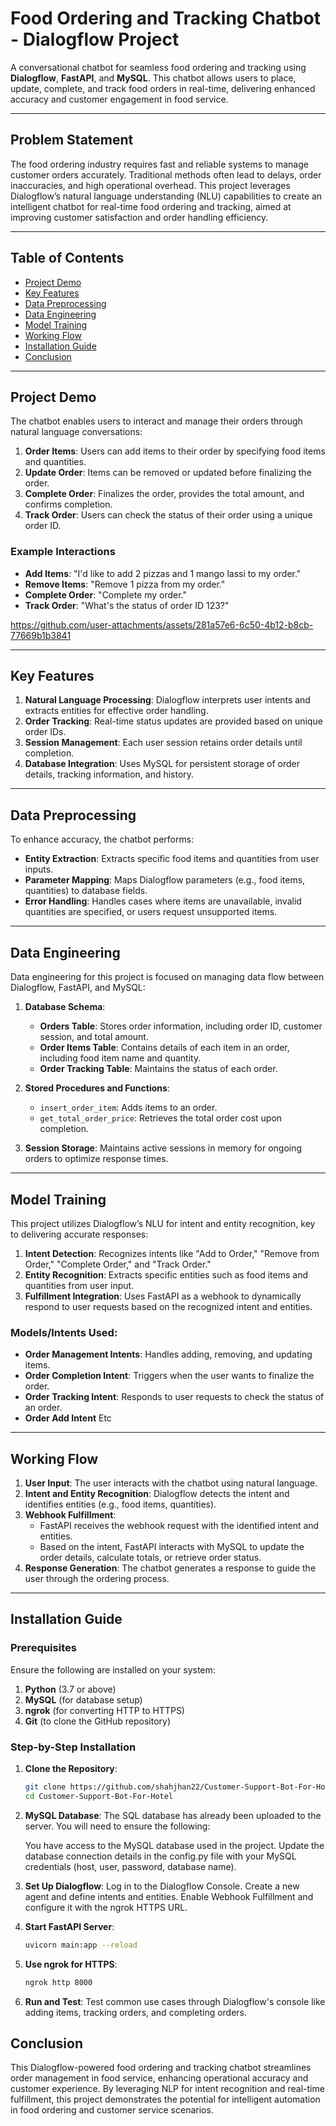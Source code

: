 
# Food Ordering and Tracking Chatbot - Dialogflow Project

A conversational chatbot for seamless food ordering and tracking using **Dialogflow**, **FastAPI**, and **MySQL**. This chatbot allows users to place, update, complete, and track food orders in real-time, delivering enhanced accuracy and customer engagement in food service.

---

## Problem Statement

The food ordering industry requires fast and reliable systems to manage customer orders accurately. Traditional methods often lead to delays, order inaccuracies, and high operational overhead. This project leverages Dialogflow’s natural language understanding (NLU) capabilities to create an intelligent chatbot for real-time food ordering and tracking, aimed at improving customer satisfaction and order handling efficiency.

---

## Table of Contents

- [Project Demo](#project-demo)
- [Key Features](#key-features)
- [Data Preprocessing](#data-preprocessing)
- [Data Engineering](#data-engineering)
- [Model Training](#model-training)
- [Working Flow](#working-flow)
- [Installation Guide](#installation-guide)
- [Conclusion](#conclusion)

---

## Project Demo

The chatbot enables users to interact and manage their orders through natural language conversations:
1. **Order Items**: Users can add items to their order by specifying food items and quantities.
2. **Update Order**: Items can be removed or updated before finalizing the order.
3. **Complete Order**: Finalizes the order, provides the total amount, and confirms completion.
4. **Track Order**: Users can check the status of their order using a unique order ID.

### Example Interactions

- **Add Items**: "I'd like to add 2 pizzas and 1 mango lassi to my order."
- **Remove Items**: "Remove 1 pizza from my order."
- **Complete Order**: "Complete my order."
- **Track Order**: "What's the status of order ID 123?"

https://github.com/user-attachments/assets/281a57e6-6c50-4b12-b8cb-77669b1b3841



---

## Key Features

1. **Natural Language Processing**: Dialogflow interprets user intents and extracts entities for effective order handling.
2. **Order Tracking**: Real-time status updates are provided based on unique order IDs.
3. **Session Management**: Each user session retains order details until completion.
4. **Database Integration**: Uses MySQL for persistent storage of order details, tracking information, and history.

---

## Data Preprocessing

To enhance accuracy, the chatbot performs:
- **Entity Extraction**: Extracts specific food items and quantities from user inputs.
- **Parameter Mapping**: Maps Dialogflow parameters (e.g., food items, quantities) to database fields.
- **Error Handling**: Handles cases where items are unavailable, invalid quantities are specified, or users request unsupported items.

---

## Data Engineering

Data engineering for this project is focused on managing data flow between Dialogflow, FastAPI, and MySQL:
1. **Database Schema**:
   - **Orders Table**: Stores order information, including order ID, customer session, and total amount.
   - **Order Items Table**: Contains details of each item in an order, including food item name and quantity.
   - **Order Tracking Table**: Maintains the status of each order.

2. **Stored Procedures and Functions**:
   - `insert_order_item`: Adds items to an order.
   - `get_total_order_price`: Retrieves the total order cost upon completion.
3. **Session Storage**: Maintains active sessions in memory for ongoing orders to optimize response times.

---

## Model Training

This project utilizes Dialogflow’s NLU for intent and entity recognition, key to delivering accurate responses:
1. **Intent Detection**: Recognizes intents like "Add to Order," "Remove from Order," "Complete Order," and "Track Order."
2. **Entity Recognition**: Extracts specific entities such as food items and quantities from user input.
3. **Fulfillment Integration**: Uses FastAPI as a webhook to dynamically respond to user requests based on the recognized intent and entities.

### Models/Intents Used:
- **Order Management Intents**: Handles adding, removing, and updating items.
- **Order Completion Intent**: Triggers when the user wants to finalize the order.
- **Order Tracking Intent**: Responds to user requests to check the status of an order.
- **Order Add Intent** Etc

---

## Working Flow

1. **User Input**: The user interacts with the chatbot using natural language.
2. **Intent and Entity Recognition**: Dialogflow detects the intent and identifies entities (e.g., food items, quantities).
3. **Webhook Fulfillment**:
   - FastAPI receives the webhook request with the identified intent and entities.
   - Based on the intent, FastAPI interacts with MySQL to update the order details, calculate totals, or retrieve order status.
4. **Response Generation**: The chatbot generates a response to guide the user through the ordering process.

---

## Installation Guide

### Prerequisites
Ensure the following are installed on your system:
1. **Python** (3.7 or above)
2. **MySQL** (for database setup)
3. **ngrok** (for converting HTTP to HTTPS)
4. **Git** (to clone the GitHub repository)

### Step-by-Step Installation

1. **Clone the Repository**:
   ```bash
   git clone https://github.com/shahjhan22/Customer-Support-Bot-For-Hotel.git
   cd Customer-Support-Bot-For-Hotel

2. **MySQL Database**:
    The SQL database has already been uploaded to the server. You will need to ensure the following:

     You have access to the MySQL database used in the project.
     Update the database connection details in the config.py file with your MySQL credentials (host, user, password, 
     database name).

3. **Set Up Dialogflow**:
     Log in to the Dialogflow Console.
     Create a new agent and define intents and entities.
     Enable Webhook Fulfillment and configure it with the ngrok HTTPS URL.

4. **Start FastAPI Server**:
   ```bash
   uvicorn main:app --reload

5. **Use ngrok for HTTPS**:
   ```bash
   ngrok http 8000

6. **Run and Test**:
Test common use cases through Dialogflow's console like adding items, tracking orders, and completing orders.



## Conclusion

This Dialogflow-powered food ordering and tracking chatbot streamlines order management in food service, enhancing operational accuracy and customer experience. By leveraging NLP for intent recognition and real-time fulfillment, this project demonstrates the potential for intelligent automation in food ordering and customer service scenarios.

